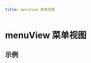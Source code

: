 ```yaml
---
title: menuView 菜单视图
---
```


# menuView 菜单视图

## 示例

<demo path="./def.vue" />

<API src="./data.json" lang="zh"></API>